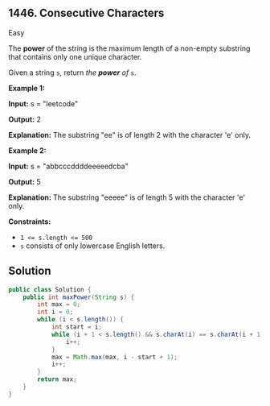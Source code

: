 ## 1446\. Consecutive Characters

Easy

The **power** of the string is the maximum length of a non-empty substring that contains only one unique character.

Given a string `s`, return _the **power** of_ `s`.

**Example 1:**

**Input:** s = "leetcode"

**Output:** 2

**Explanation:** The substring "ee" is of length 2 with the character 'e' only.

**Example 2:**

**Input:** s = "abbcccddddeeeeedcba"

**Output:** 5

**Explanation:** The substring "eeeee" is of length 5 with the character 'e' only.

**Constraints:**

*   `1 <= s.length <= 500`
*   `s` consists of only lowercase English letters.

## Solution

```java
public class Solution {
    public int maxPower(String s) {
        int max = 0;
        int i = 0;
        while (i < s.length()) {
            int start = i;
            while (i + 1 < s.length() && s.charAt(i) == s.charAt(i + 1)) {
                i++;
            }
            max = Math.max(max, i - start + 1);
            i++;
        }
        return max;
    }
}
```